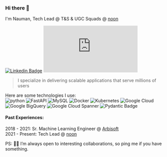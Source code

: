 ### Hi there 👋  
I'm Nauman, Tech Lead @ T&S & UGC Squads @ [noon](https://noon.com)  

[![Linkedin Badge](https://img.shields.io/badge/-Nauman_Naeem-blue?style=flat-square&logo=Linkedin&logoColor=white&link=https://www.linkedin.com/in/nauman-naeem/)](https://www.linkedin.com/in/haany-ali) [![Gmail Badge](https://img.shields.io/badge/-naumannaeem414[at]gmail[dot]com-c14438?style=flat-square&logo=Gmail&logoColor=white&link=mailto:naumannaeem414@gmail.com)](mailto:naumannaeem414@gmail.com) <!-- <p align="left"> <img src="https://komarev.com/ghpvc/?username=nauman-chaudhary" alt="¯\_(ツ)_/¯" /> </p> -->

> I specialize in delivering scalable applications that serve millions of users

Here are some technologies I use:  
![python](https://img.shields.io/badge/python-3670A0?style=flat-square&logo=python&logoColor=ffdd54)
![FastAPI](https://img.shields.io/badge/FastAPI-005571?style=flat-square&logo=fastapi)
![MySQL](https://shields.io/badge/MySQL-lightgrey?logo=mysql&style=flat-square&logoColor=white&labelColor=blue)
![Docker](https://img.shields.io/badge/docker-%230db7ed?style=flat-square&logo=docker&logoColor=white)
![Kubernetes](https://img.shields.io/badge/kubernetes-%23326ce5?style=flat-square&logo=kubernetes&logoColor=white)
![Google Cloud](https://img.shields.io/badge/GoogleCloud-%234285F4?style=flat-square&logo=google-cloud&logoColor=white)
![Google BigQuery](https://img.shields.io/badge/Google%20BigQuery-669DF6?style=flat-square&logo=googlebigquery&logoColor=fff)
![Google Cloud Spanner](https://img.shields.io/badge/Google%20Cloud%20Spanner-4285F4?logo=googlecloudspanner&logoColor=fff&style=flat-square)
![Pydantic Badge](https://img.shields.io/badge/Pydantic-E92063?logo=pydantic&logoColor=fff&style=flat-square)
<!--  ![Go-lang](https://img.shields.io/badge/Go-00ADD8?logo=go&logoColor=fff&style=flat-square)  -->


#### Past Experiences:  
2018 - 2021: Sr. Machine Learning Engineer @ [Arbisoft](https://arbisoft.com)  
2021 - Present: Tech Lead @ [noon](https://noon.com)  

PS: 🤝🏻 I’m always open to interesting collaborations, so ping me if you have something.  

<!-- [![My stats](https://github-readme-stats.vercel.app/api?username=nauman-chaudhary)](https://github.com/nauman-chaudhary/github-readme-stats&count_private=true)   -->

<!-- [![Top Langs](https://github-readme-stats.vercel.app/api/top-langs/?username=nauman-chaudhary&layout=compact)](https://github.com/nauman-chaudhary/github-readme-stats)   -->

<!-- [![](https://img.shields.io/twitter/url?style=social&url=https%3A%2F%2Ftwitter.com%2Fuchihachaudhary)](https://twitter.com/uchihachaudhary) -->
